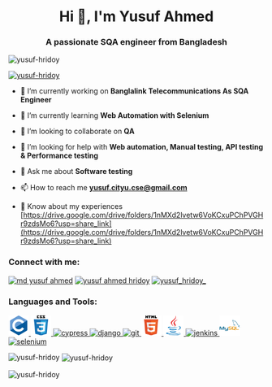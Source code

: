 <h1 align="center">Hi 👋, I'm Yusuf Ahmed</h1>
<h3 align="center">A passionate SQA engineer from Bangladesh</h3>

<p align="left"> <img src="https://komarev.com/ghpvc/?username=yusuf-hridoy&label=Profile%20views&color=0e75b6&style=flat" alt="yusuf-hridoy" /> </p>

<p align="left"> <a href="https://github.com/ryo-ma/github-profile-trophy"><img src="https://github-profile-trophy.vercel.app/?username=yusuf-hridoy" alt="yusuf-hridoy" /></a> </p>

- 🔭 I’m currently working on **Banglalink Telecommunications As SQA Engineer**

- 🌱 I’m currently learning **Web Automation with Selenium**

- 👯 I’m looking to collaborate on **QA**

- 🤝 I’m looking for help with **Web automation, Manual testing, API testing & Performance testing**

- 💬 Ask me about **Software testing**

- 📫 How to reach me **yusuf.cityu.cse@gmail.com**

- 📄 Know about my experiences [https://drive.google.com/drive/folders/1nMXd2lvetw6VoKCxuPChPVGHr9zdsMo6?usp=share_link](https://drive.google.com/drive/folders/1nMXd2lvetw6VoKCxuPChPVGHr9zdsMo6?usp=share_link)

<h3 align="left">Connect with me:</h3>
<p align="left">
<a href="https://linkedin.com/in/md yusuf ahmed" target="blank"><img align="center" src="https://raw.githubusercontent.com/rahuldkjain/github-profile-readme-generator/master/src/images/icons/Social/linked-in-alt.svg" alt="md yusuf ahmed" height="30" width="40" /></a>
<a href="https://fb.com/yusuf ahmed hridoy" target="blank"><img align="center" src="https://raw.githubusercontent.com/rahuldkjain/github-profile-readme-generator/master/src/images/icons/Social/facebook.svg" alt="yusuf ahmed hridoy" height="30" width="40" /></a>
<a href="https://instagram.com/yusuf_hridoy_" target="blank"><img align="center" src="https://raw.githubusercontent.com/rahuldkjain/github-profile-readme-generator/master/src/images/icons/Social/instagram.svg" alt="yusuf_hridoy_" height="30" width="40" /></a>
</p>

<h3 align="left">Languages and Tools:</h3>
<p align="left"> <a href="https://www.cprogramming.com/" target="_blank" rel="noreferrer"> <img src="https://raw.githubusercontent.com/devicons/devicon/master/icons/c/c-original.svg" alt="c" width="40" height="40"/> </a> <a href="https://www.w3schools.com/css/" target="_blank" rel="noreferrer"> <img src="https://raw.githubusercontent.com/devicons/devicon/master/icons/css3/css3-original-wordmark.svg" alt="css3" width="40" height="40"/> </a> <a href="https://www.cypress.io" target="_blank" rel="noreferrer"> <img src="https://raw.githubusercontent.com/simple-icons/simple-icons/6e46ec1fc23b60c8fd0d2f2ff46db82e16dbd75f/icons/cypress.svg" alt="cypress" width="40" height="40"/> </a> <a href="https://www.djangoproject.com/" target="_blank" rel="noreferrer"> <img src="https://cdn.worldvectorlogo.com/logos/django.svg" alt="django" width="40" height="40"/> </a> <a href="https://git-scm.com/" target="_blank" rel="noreferrer"> <img src="https://www.vectorlogo.zone/logos/git-scm/git-scm-icon.svg" alt="git" width="40" height="40"/> </a> <a href="https://www.w3.org/html/" target="_blank" rel="noreferrer"> <img src="https://raw.githubusercontent.com/devicons/devicon/master/icons/html5/html5-original-wordmark.svg" alt="html5" width="40" height="40"/> </a> <a href="https://www.java.com" target="_blank" rel="noreferrer"> <img src="https://raw.githubusercontent.com/devicons/devicon/master/icons/java/java-original.svg" alt="java" width="40" height="40"/> </a> <a href="https://www.jenkins.io" target="_blank" rel="noreferrer"> <img src="https://www.vectorlogo.zone/logos/jenkins/jenkins-icon.svg" alt="jenkins" width="40" height="40"/> </a> <a href="https://www.mysql.com/" target="_blank" rel="noreferrer"> <img src="https://raw.githubusercontent.com/devicons/devicon/master/icons/mysql/mysql-original-wordmark.svg" alt="mysql" width="40" height="40"/> </a> <a href="https://www.selenium.dev" target="_blank" rel="noreferrer"> <img src="https://raw.githubusercontent.com/detain/svg-logos/780f25886640cef088af994181646db2f6b1a3f8/svg/selenium-logo.svg" alt="selenium" width="40" height="40"/> </a> </p>

<p><img align="left" src="https://github-readme-stats.vercel.app/api/top-langs?username=yusuf-hridoy&show_icons=true&locale=en&layout=compact" alt="yusuf-hridoy" /></p>

<p>&nbsp;<img align="center" src="https://github-readme-stats.vercel.app/api?username=yusuf-hridoy&show_icons=true&locale=en" alt="yusuf-hridoy" /></p>

<p><img align="center" src="https://github-readme-streak-stats.herokuapp.com/?user=yusuf-hridoy&" alt="yusuf-hridoy" /></p>

